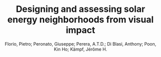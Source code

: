 ---
layout: technique
title: "Designing and assessing solar energy neighborhoods from visual impact"
system: "False"
technique: "False"
design_study: "False"
evaluation: "False"
data: "False"
analysis: "True"
generation: "False"
curation_and_transformation: "False"
management: "False"
modeling: "True"
urban_analysis: "True"
visualization: "False"
sunlight_access: "True"
wind_ventilation: "False"
view_impact: "False"
energy: "False"
damage_and_disaster_management: "False"
climate: "False"
sound: "False"
property_cadastre: "False"
others: "False"
lookup: "False"
browse: "True"
locate: "False"
explore: "False"
identify: "True"
compare: "True"
summarize: "False"
distribution: "True"
trends: "False"
outliers: "False"
extremes: "False"
features: "False"
target_discovery: "False"
target_access: "True"
spatial_relation: "True"
buildings: "True"
streets: "False"
nature: "False"
uniform_discretization: "True"
structural_subdivision: "False"
univariate: "False"
multivariate: "True"
volumetric: "False"
temporal: "True"
sensing: "False"
statistical: "False"
simulation_based: "True"
learning_based: "False"
surveyed: "False"
site: "True"
block: "True"
multi_block: "False"
city: "False"
va_wo_model: "False"
post_model: "True"
model_integrated: "False"
assisted_models: "False"
overlay: "True"
embedded: "False"
linked: "False"
temporal_jx: "False"
spatial_jx: "False"
filter: "False"
aggregate: "False"
embed: "False"
glyphs: "False"
bar_charts: "True"
scatterplots: "False"
matrix: "False"
parallel_coordinates: "False"
map_2d: "False"
map_3d: "True"
walking: "False"
steering: "False"
selection_based: "False"
manipulation_based: "True"
distortion: "False"
ghosting: "False"
culling: "False"
birds_view: "True"
multi_view: "False"
assisted_steering: "False"
other: "False"
vr_cave: "False"
ar: "False"
desktop: "True"
mobile: "False"
case_study: "True"
user_study: "False"
statistical_evaluation: "False"
expert_interviews: "False"
key: "JZYJ87HB"
item_type: "journalArticle"
publication_year: "2021"
author: "Florio, Pietro; Peronato, Giuseppe; Perera, A.T.D.; Di Blasi, Anthony; Poon, Kin Ho; Kämpf, Jérôme H."
publication_title: "Sustainable Cities and Society"
isbn: "nan"
issn: "22106707"
doi: "10.1016/j.scs.2021.102959"
url_paper: "https://linkinghub.elsevier.com/retrieve/pii/S2210670721002468"
abstract_note: "nan"
date_added: "2023-01-30 00:35:52"
date_modified: "2023-01-30 00:35:52"
access_date: "2023-01-30 00:35:52"
pages: "102959"
num_pages: "nan"
issue: "nan"
volume: "71.0"
number_of_volumes: "nan"
journal_abbreviation: "Sustainable Cities and Society"
short_title: "nan"
series: "nan"
series_number: "nan"
series_text: "nan"
series_title: "nan"
publisher: "nan"
place: "nan"
language: "en"
rights: "nan"
type: "nan"
archive: "nan"
archive_location: "nan"
library_catalog: "DOI.org (Crossref)"
call_number: "nan"
extra: "nan"
notes: "nan"
link_attachments: "nan"
manual_tags: "nan"
automatic_tags: "nan"
editor: "nan"
series_editor: "nan"
translator: "nan"
contributor: "nan"
attorney_agent: "nan"
book_author: "nan"
cast_member: "nan"
commenter: "nan"
composer: "nan"
cosponsor: "nan"
counsel: "nan"
interviewer: "nan"
producer: "nan"
recipient: "nan"
reviewed_author: "nan"
scriptwriter: "nan"
words_by: "nan"
guest: "nan"
number: "nan"
edition: "nan"
running_time: "nan"
scale: "nan"
medium: "nan"
artwork_size: "nan"
filing_date: "nan"
application_number: "nan"
assignee: "nan"
issuing_authority: "nan"
country: "nan"
meeting_name: "nan"
conference_name: "nan"
court: "nan"
references: "nan"
reporter: "nan"
legal_status: "nan"
priority_numbers: "nan"
programming_language: "nan"
version: "nan"
system: "nan"
code: "nan"
code_number: "nan"
section: "nan"
session: "nan"
committee: "nan"
history: "nan"
legislative_body: "nan"
---